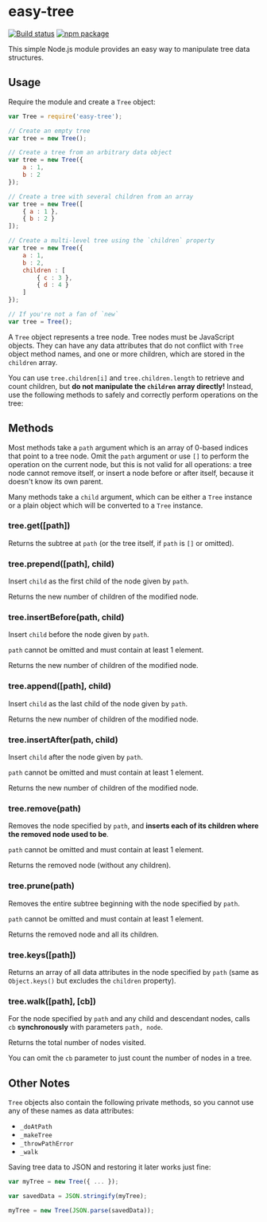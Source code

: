 # easy-tree

[![Build status](https://img.shields.io/travis/nylen/easy-tree.svg?style=flat)](https://travis-ci.org/nylen/easy-tree)
[![npm package](http://img.shields.io/npm/v/easy-tree.svg?style=flat)](https://www.npmjs.org/package/easy-tree)

This simple Node.js module provides an easy way to manipulate tree data
structures.

## Usage

Require the module and create a `Tree` object:

```js
var Tree = require('easy-tree');

// Create an empty tree
var tree = new Tree();

// Create a tree from an arbitrary data object
var tree = new Tree({
    a : 1,
    b : 2
});

// Create a tree with several children from an array
var tree = new Tree([
    { a : 1 },
    { b : 2 }
]);

// Create a multi-level tree using the `children` property
var tree = new Tree({
    a : 1,
    b : 2,
    children : [
        { c : 3 },
        { d : 4 }
    ]
});

// If you're not a fan of `new`
var tree = Tree();
```

A `Tree` object represents a tree node.  Tree nodes must be JavaScript objects.
They can have any data attributes that do not conflict with `Tree` object
method names, and one or more children, which are stored in the `children`
array.

You can use `tree.children[i]` and `tree.children.length` to retrieve and count
children, but **do not manipulate the `children` array directly!** Instead, use
the following methods to safely and correctly perform operations on the tree:

## Methods

Most methods take a `path` argument which is an array of 0-based indices that
point to a tree node.  Omit the `path` argument or use `[]` to perform the
operation on the current node, but this is not valid for all operations:  a
tree node cannot remove itself, or insert a node before or after itself,
because it doesn't know its own parent.

Many methods take a `child` argument, which can be either a `Tree` instance or
a plain object which will be converted to a `Tree` instance.

### tree.get([path])

Returns the subtree at `path` (or the tree itself, if `path` is `[]` or
omitted).

### tree.prepend([path], child)

Insert `child` as the first child of the node given by `path`.

Returns the new number of children of the modified node.

### tree.insertBefore(path, child)

Insert `child` before the node given by `path`.

`path` cannot be omitted and must contain at least 1 element.

Returns the new number of children of the modified node.

### tree.append([path], child)

Insert `child` as the last child of the node given by `path`.

Returns the new number of children of the modified node.

### tree.insertAfter(path, child)

Insert `child` after the node given by `path`.

`path` cannot be omitted and must contain at least 1 element.

Returns the new number of children of the modified node.

### tree.remove(path)

Removes the node specified by `path`, and **inserts each of its children where
the removed node used to be**.

`path` cannot be omitted and must contain at least 1 element.

Returns the removed node (without any children).

### tree.prune(path)

Removes the entire subtree beginning with the node specified by `path`.

`path` cannot be omitted and must contain at least 1 element.

Returns the removed node and all its children.

### tree.keys([path])

Returns an array of all data attributes in the node specified by `path` (same
as `Object.keys()` but excludes the `children` property).

### tree.walk([path], [cb])

For the node specified by `path` and any child and descendant nodes, calls `cb`
**synchronously** with parameters `path, node`.

Returns the total number of nodes visited.

You can omit the `cb` parameter to just count the number of nodes in a tree.

## Other Notes

`Tree` objects also contain the following private methods, so you cannot use
any of these names as data attributes:

- `_doAtPath`
- `_makeTree`
- `_throwPathError`
- `_walk`

Saving tree data to JSON and restoring it later works just fine:

```js
var myTree = new Tree({ ... });

var savedData = JSON.stringify(myTree);

myTree = new Tree(JSON.parse(savedData));
```
